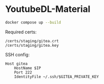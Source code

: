 # YoutubeDL-Material

```sh
docker compose up --build
```

Required certs:
```
/certs/staging/gitea.crt
/certs/staging/gitea.key
```

SSH config:
```
Host gitea
    HostName $IP
    Port 222
    IdentityFile ~/.ssh/$GITEA_PRIVATE_KEY
```
